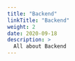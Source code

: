 ```yaml
---
title: "Backend"
linkTitle: "Backend"
weight: 2
date: 2020-09-18
description: >
  All about Backend
---
```

